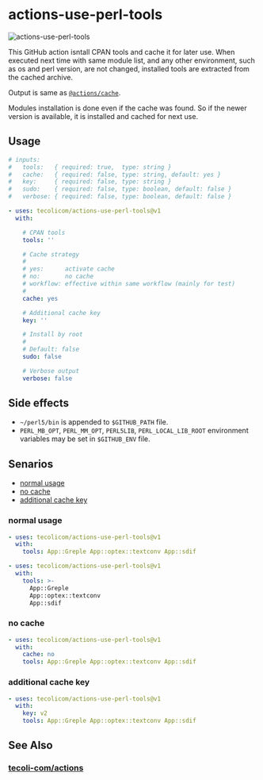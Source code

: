 # actions-use-perl-tools

![actions-use-perl-tools](https://github.com/tecoli-com/actions-use-perl-tools/actions/workflows/test.yml/badge.svg)


This GitHub action isntall CPAN tools and cache it for later use.
When executed next time with same module list, and any other
environment, such as os and perl version, are not changed, installed
tools are extracted from the cached archive.

Output is same as [`@actions/cache`](https://github.com/actions/cache).

Modules installation is done even if the cache was found.  So if the
newer version is available, it is installed and cached for next use.

## Usage

```yaml
# inputs:
#   tools:   { required: true,  type: string }
#   cache:   { required: false, type: string, default: yes }
#   key:     { required: false, type: string }
#   sudo:    { required: false, type: boolean, default: false }
#   verbose: { required: false, type: boolean, default: false }

- uses: tecolicom/actions-use-perl-tools@v1
  with:

    # CPAN tools
    tools: ''

    # Cache strategy
    #
    # yes:      activate cache
    # no:       no cache
    # workflow: effective within same workflow (mainly for test)
    #
    cache: yes

    # Additional cache key
    key: ''

    # Install by root
    #
    # Default: false
    sudo: false

    # Verbose output
    verbose: false
```

## Side effects

- `~/perl5/bin` is appended to `$GITHUB_PATH` file.
- `PERL_MB_OPT`, `PERL_MM_OPT`, `PERL5LIB`, `PERL_LOCAL_LIB_ROOT`
  environment variables may be set in `$GITHUB_ENV` file.

## Senarios

- [normal usage](#normal-usage)
- [no cache](#no-cache)
- [additional cache key](#additional-cache-key)

### normal usage

```yaml
- uses: tecolicom/actions-use-perl-tools@v1
  with:
    tools: App::Greple App::optex::textconv App::sdif
```

```yaml
- uses: tecolicom/actions-use-perl-tools@v1
  with:
    tools: >-
      App::Greple
      App::optex::textconv
      App::sdif
```

### no cache

```yaml
- uses: tecolicom/actions-use-perl-tools@v1
  with:
    cache: no
    tools: App::Greple App::optex::textconv App::sdif
```

### additional cache key

```yaml
- uses: tecolicom/actions-use-perl-tools@v1
  with:
    key: v2
    tools: App::Greple App::optex::textconv App::sdif
```

## See Also

### [tecoli-com/actions](https://github.com/tecoli-com/actions)
